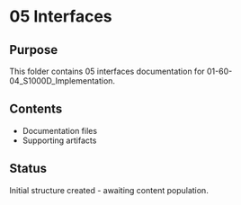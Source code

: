 # 05 Interfaces

## Purpose
This folder contains 05 interfaces documentation for 01-60-04_S1000D_Implementation.

## Contents
- Documentation files
- Supporting artifacts

## Status
Initial structure created - awaiting content population.
